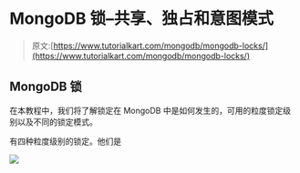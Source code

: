 # MongoDB 锁–共享、独占和意图模式

> 原文:[https://www.tutorialkart.com/mongodb/mongodb-locks/](https://www.tutorialkart.com/mongodb/mongodb-locks/)

## MongoDB 锁

在本教程中，我们将了解锁定在 MongoDB 中是如何发生的，可用的粒度锁定级别以及不同的锁定模式。

有四种粒度级别的锁定。他们是

[![](../Images/925da31b32d6bc3827932f6c8afb11bb.png)](https://www.tutorialkart.com/)
